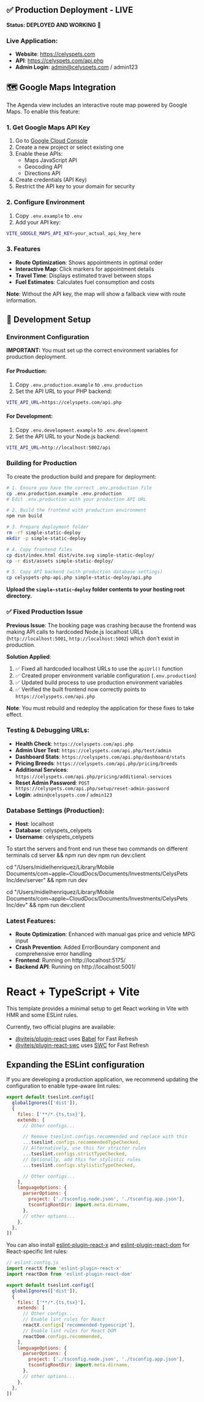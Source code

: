 ## ✅ Production Deployment - LIVE

**Status: DEPLOYED AND WORKING** 🎉

### Live Application:
- **Website**: https://celyspets.com
- **API**: https://celyspets.com/api.php
- **Admin Login**: admin@celyspets.com / admin123

## 🗺️ Google Maps Integration

The Agenda view includes an interactive route map powered by Google Maps. To enable this feature:

### 1. Get Google Maps API Key
1. Go to [Google Cloud Console](https://console.cloud.google.com/google/maps-apis)
2. Create a new project or select existing one
3. Enable these APIs:
   - Maps JavaScript API
   - Geocoding API
   - Directions API
4. Create credentials (API Key)
5. Restrict the API key to your domain for security

### 2. Configure Environment
1. Copy `.env.example` to `.env`
2. Add your API key:
```bash
VITE_GOOGLE_MAPS_API_KEY=your_actual_api_key_here
```

### 3. Features
- **Route Optimization**: Shows appointments in optimal order
- **Interactive Map**: Click markers for appointment details
- **Travel Time**: Displays estimated travel between stops
- **Fuel Estimates**: Calculates fuel consumption and costs

**Note**: Without the API key, the map will show a fallback view with route information.

## 🚀 Development Setup

### Environment Configuration

**IMPORTANT:** You must set up the correct environment variables for production deployment.

#### For Production:
1. Copy `.env.production.example` to `.env.production` 
2. Set the API URL to your PHP backend:
```bash
VITE_API_URL=https://celyspets.com/api.php
```

#### For Development:
1. Copy `.env.development.example` to `.env.development`
2. Set the API URL to your Node.js backend:
```bash
VITE_API_URL=http://localhost:5002/api
```

### Building for Production

To create the production build and prepare for deployment:

```bash
# 1. Ensure you have the correct .env.production file
cp .env.production.example .env.production
# Edit .env.production with your production API URL

# 2. Build the frontend with production environment
npm run build

# 3. Prepare deployment folder
rm -rf simple-static-deploy
mkdir -p simple-static-deploy

# 4. Copy frontend files
cp dist/index.html dist/vite.svg simple-static-deploy/
cp -r dist/assets simple-static-deploy/

# 5. Copy API backend (with production database settings)
cp celyspets-php-api.php simple-static-deploy/api.php
```

**Upload the `simple-static-deploy` folder contents to your hosting root directory.**

### ✅ Fixed Production Issue

**Previous Issue**: The booking page was crashing because the frontend was making API calls to hardcoded Node.js localhost URLs (`http://localhost:5001`, `http://localhost:5002`) which don't exist in production.

**Solution Applied**:
1. ✅ Fixed all hardcoded localhost URLs to use the `apiUrl()` function
2. ✅ Created proper environment variable configuration (`.env.production`)  
3. ✅ Updated build process to use production environment variables
4. ✅ Verified the built frontend now correctly points to `https://celyspets.com/api.php`

**Note**: You must rebuild and redeploy the application for these fixes to take effect.

### Testing & Debugging URLs:
- **Health Check**: `https://celyspets.com/api.php` 
- **Admin User Test**: `https://celyspets.com/api.php/test/admin`
- **Dashboard Stats**: `https://celyspets.com/api.php/dashboard/stats`
- **Pricing Breeds**: `https://celyspets.com/api.php/pricing/breeds`
- **Additional Services**: `https://celyspets.com/api.php/pricing/additional-services`
- **Reset Admin Password**: `POST https://celyspets.com/api.php/setup/reset-admin-password`
- **Login**: `admin@celyspets.com` / `admin123`

### Database Settings (Production):
- **Host**: localhost
- **Database**: celyspets_celypets  
- **Username**: celyspets_celypets

To start the servers and front end run these two commands on different terminals
cd server && npm run dev
npm run dev:client

cd "/Users/midielhenriquez/Library/Mobile Documents/com~apple~CloudDocs/Documents/Investments/CelysPets Inc/dev/server" && npm run dev

cd "/Users/midielhenriquez/Library/Mobile Documents/com~apple~CloudDocs/Documents/Investments/CelysPets Inc/dev" && npm run dev:client

### Latest Features:
- **Route Optimization**: Enhanced with manual gas price and vehicle MPG input
- **Crash Prevention**: Added ErrorBoundary component and comprehensive error handling
- **Frontend**: Running on http://localhost:5175/
- **Backend API**: Running on http://localhost:5001/


# React + TypeScript + Vite

This template provides a minimal setup to get React working in Vite with HMR and some ESLint rules.

Currently, two official plugins are available:

- [@vitejs/plugin-react](https://github.com/vitejs/vite-plugin-react/blob/main/packages/plugin-react) uses [Babel](https://babeljs.io/) for Fast Refresh
- [@vitejs/plugin-react-swc](https://github.com/vitejs/vite-plugin-react/blob/main/packages/plugin-react-swc) uses [SWC](https://swc.rs/) for Fast Refresh

## Expanding the ESLint configuration

If you are developing a production application, we recommend updating the configuration to enable type-aware lint rules:

```js
export default tseslint.config([
  globalIgnores(['dist']),
  {
    files: ['**/*.{ts,tsx}'],
    extends: [
      // Other configs...

      // Remove tseslint.configs.recommended and replace with this
      ...tseslint.configs.recommendedTypeChecked,
      // Alternatively, use this for stricter rules
      ...tseslint.configs.strictTypeChecked,
      // Optionally, add this for stylistic rules
      ...tseslint.configs.stylisticTypeChecked,

      // Other configs...
    ],
    languageOptions: {
      parserOptions: {
        project: ['./tsconfig.node.json', './tsconfig.app.json'],
        tsconfigRootDir: import.meta.dirname,
      },
      // other options...
    },
  },
])
```

You can also install [eslint-plugin-react-x](https://github.com/Rel1cx/eslint-react/tree/main/packages/plugins/eslint-plugin-react-x) and [eslint-plugin-react-dom](https://github.com/Rel1cx/eslint-react/tree/main/packages/plugins/eslint-plugin-react-dom) for React-specific lint rules:

```js
// eslint.config.js
import reactX from 'eslint-plugin-react-x'
import reactDom from 'eslint-plugin-react-dom'

export default tseslint.config([
  globalIgnores(['dist']),
  {
    files: ['**/*.{ts,tsx}'],
    extends: [
      // Other configs...
      // Enable lint rules for React
      reactX.configs['recommended-typescript'],
      // Enable lint rules for React DOM
      reactDom.configs.recommended,
    ],
    languageOptions: {
      parserOptions: {
        project: ['./tsconfig.node.json', './tsconfig.app.json'],
        tsconfigRootDir: import.meta.dirname,
      },
      // other options...
    },
  },
])
```
